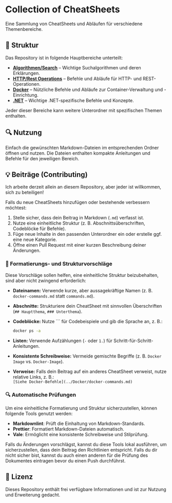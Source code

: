 # Collection of CheatSheets

Eine Sammlung von CheatSheets und Abläufen für verschiedene Themenbereiche.

## 📂 Struktur

Das Repository ist in folgende Hauptbereiche unterteilt:

- [**Algorithmen/Search**](./Algorithms/Search) – Wichtige Suchalgorithmen und deren Erklärungen.
- [**HTTP/Rest Operations**](./HTTP) – Befehle und Abläufe für HTTP- und REST-Operationen.
- [**Docker**](./Docker) – Nützliche Befehle und Abläufe zur Container-Verwaltung und -Einrichtung.
- [**.NET**](./dotNet) – Wichtige .NET-spezifische Befehle und Konzepte.

Jeder dieser Bereiche kann weitere Unterordner mit spezifischen Themen enthalten.

## 🔍 Nutzung

Einfach die gewünschten Markdown-Dateien im entsprechenden Ordner öffnen und nutzen. Die Dateien enthalten kompakte Anleitungen und Befehle für den jeweiligen Bereich.

## 💡 Beiträge (Contributing)

Ich arbeite derzeit allein an diesem Repository, aber jeder ist willkommen, sich zu beteiligen!

Falls du neue CheatSheets hinzufügen oder bestehende verbessern möchtest:

1. Stelle sicher, dass dein Beitrag in Markdown (`.md`) verfasst ist.
2. Nutze eine einheitliche Struktur (z. B. Abschnittsüberschriften, Codeblöcke für Befehle).
3. Füge neue Inhalte in den passenden Unterordner ein oder erstelle ggf. eine neue Kategorie.
4. Öffne einen Pull Request mit einer kurzen Beschreibung deiner Änderungen.

### 📝 Formatierungs- und Strukturvorschläge

Diese Vorschläge sollen helfen, eine einheitliche Struktur beizubehalten, sind aber nicht zwingend erforderlich:

- **Dateinamen:** Verwende kurze, aber aussagekräftige Namen (z. B. `docker-commands.md` statt `commands.md`).
- **Abschnitte:** Strukturiere dein CheatSheet mit sinnvollen Überschriften (`## Hauptthema`, `### Unterthema`).
- **Codeblöcke:** Nutze ``` für Codebeispiele und gib die Sprache an, z. B.:
  
  ```bash
  docker ps -a
  ```
- **Listen:** Verwende Aufzählungen (`-` oder `1.`) für Schritt-für-Schritt-Anleitungen.
- **Konsistente Schreibweise:** Vermeide gemischte Begriffe (z. B. `Docker Image` vs. `Docker-Image`).
- **Verweise:** Falls dein Beitrag auf ein anderes CheatSheet verweist, nutze relative Links, z. B.:  
  `[Siehe Docker-Befehle](../Docker/docker-commands.md)`

### 🔍 Automatische Prüfungen

Um eine einheitliche Formatierung und Struktur sicherzustellen, können folgende Tools genutzt werden:

- **Markdownlint**: Prüft die Einhaltung von Markdown-Standards.
- **Prettier**: Formatiert Markdown-Dateien automatisch.
- **Vale**: Ermöglicht eine konsistente Schreibweise und Stilprüfung.

Falls du Änderungen vorschlägst, kannst du diese Tools lokal ausführen, um sicherzustellen, dass dein Beitrag den Richtlinien entspricht.
Falls du dir nicht sicher bist, kannst du auch einen anderen für die Prüfung des Dokumentes eintragen bevor du einen Push durchführst.

## 📜 Lizenz

Dieses Repository enthält frei verfügbare Informationen und ist zur Nutzung und Erweiterung gedacht.
